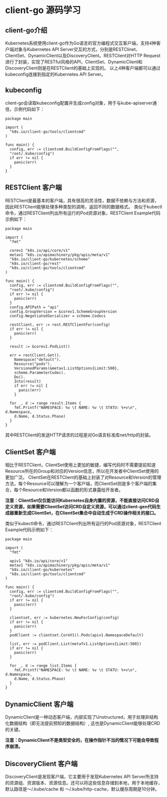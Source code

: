 # client-go 源码学习

## client-go介绍

Kubernetes系统使用client-go作为Go语言的官方编程式交互客户端，支持4种客户端对象与Kubernetes API Server交互的方式，分别是RESTClinet、ClientSet、DynamicClient以及DiscoveryClient。RESTClient对HTTP Request进行了封装，实现了RESTful风格的API，ClientSet、DynamicClient和DiscoveryClient则是在RESTClient的基础上实现的。
以上4种客户端都可以通过kubeconfig连接到指定的Kubernetes API Server。

## kubeconfig

client-go会读取kubeconfig配置并生成config对象，用于与kube-apiserver通信，示例代码如下：

```
package main

import (
  "k8s.io/client-go/tools/clientcmd"
)

func main() {
  config, err := clientcmd.BuildConfigFromFlags("",
  "root/.kube/config")
  if err != nil {
    panic(err)
  }
}
```

## RESTClient 客户端
RESTClient是最基本的客户端，具有很高的灵活性，数据不依赖与方法和资源，因此RESTClient能够处理多种类型的调用，返回不同的数据格式。
类似于kubectl命令，通过RESTClient列出所有运行的Pod资源对象，RESTClient Example代码示例如下：

```
package main

import (
  "fmt"
  
  corev1 "k8s.io/api/core/v1"
  metav1 "k8s.io/apimachinery/pkg/apis/meta/v1"
  "k8s.io/client-go/kubernetes/scheme"
  "k8s.io/client-go/rest"
  "k8s.io/client-go/tools/clientcmd"
)

func main() {
  config, err := clientcmd.BuildConfigFromFlags("",
  "root/.kube/config")
  if err != nil {
    panic(err)
  }
  config.APIPath = "api"
  config.GroupVersion = &corev1.SchemeGroupVersion
  config.NegotiatedSerializer = scheme.Codecs

  restClient, err := rest.RESTClientFor(config)
  if err != nil {
    panic(err)
  }

  result := &corev1.PodList()

  err = restClient.Get().
    Namespace("default").
	Resource("pods").
	VersionedParams(&metav1.ListOptions{Limit:500},
	scheme.ParameterCodec).
	Do().
	Into(result)
	if err != nil {
	  panic(err)
	}

  for _, d := range result.Items {
    fmt.Printf("NAMESPACE: %v \t NAME: %v \t STATU: %+v\n", d.Namespace,
	d.Name, d.Status.Phase)
  }
}
```

其中RESTClient的发送HTTP请求的过程是对Go语言标准库net/http的封装。

## ClientSet 客户端
相比于RESTClient，ClientSet使用上更加的敏捷，编写代码时不需要提前知道Resource所在的Group和对应的Version信息，所以在开发者中ClientSet使用的更加广泛。
ClientSet在RESTClient的基础上封装了对Resource和Version的管理方法，每个Resource可以理解为一个客户端，而ClientSet则是多个客户端的集合，每个Resource和Version都以函数的形式暴露给开发者。

**注意：ClientSet仅仅能访问Kubernetes自身内置的资源，不能直接访问CRD自定义资源，如果需要ClientSet访问CRD自定义资源，可以通过client-gen代码生成器重新生成ClientSet，在ClientSet集合中自动生成于CRD操作相关的接口。**

类似于kubectl命令，通过RESTClient列出所有运行的Pod资源对象，RESTClient Example代码示例如下：

```
package main

import (
  "fmt"
  
  apiv1 "k8s.io/api/core/v1"
  metav1 "k8s.io/apimachinery/pkg/apis/meta/v1"
  "k8s.io/client-go/kubernetes"
  "k8s.io/client-go/tools/clientcmd"
)

func main() {
  config, err := clientcmd.BuildConfigFromFlags("",
  "root/.kube/config")
  if err != nil {
    panic(err)
  }

  clientset, err := kubernetes.NewForConfig(config)
  if err != nil {
    panic(err)
  }
  podClient := clientset.CoreV1().Pods(apiv1.NamespaceDefault)

  list, err := podClient.List(metafv1.ListOptions{Limit:500})
  if err != nil {
    panic(err)
  }

  for _, d := range list.Items {
    fmt.Printf("NAMESPACE: %v \t NAME: %v \t STATU: %+v\n", d.Namespace,
	d.Name, d.Status.Phase)
  }
}
```

## DynamicClient 客户端

DynamicClient是一种动态客户端，内部实现了Unstructured，用于处理非结构化数据结构（即无法提前预知的数据结构）, 这也是DynamicClient能够处理CRD的关键。

**注意：DynamicClient不是类型安全的，在操作指针不当的情况下可能会导致程序崩溃。**

## DiscoveryClient 客户端

DiscoveryClient是发现客户端，它主要用于发现Kubernetes API Server所支持的资源组、资源版本、资源信息。还可以将这些信息存储到本地，用于本地缓存，默认路径是～/.kube/cache 和 ～/.kube/http-cache，默认缓存周期是10分钟。

